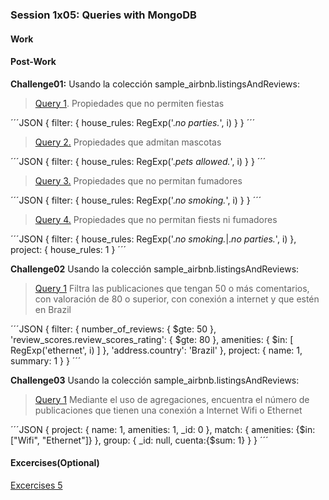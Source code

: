 ### Session 1x05: Queries with MongoDB

#### Work

#### Post-Work
**Challenge01:** Usando la colección sample_airbnb.listingsAndReviews:
> [Query 1](Challenge01/Query01.json). Propiedades que no permiten fiestas

´´´JSON
{
 filter: {
  house_rules: RegExp('.*no parties.*', i)
 }
}
´´´

> [Query 2.](Challenge01/Query02.json) Propiedades que admitan mascotas

´´´JSON
{
 filter: {
  house_rules: RegExp('.*pets allowed.*', i)
 }
}
´´´

> [Query 3.](Challenge01/Query03.json) Propiedades que no permitan fumadores

´´´JSON
{
 filter: {
  house_rules: RegExp('.*no smoking.*', i)
 }
}
´´´

> [Query 4.](Challenge01/Query04.json) Propiedades que no permitan fiests ni fumadores

´´´JSON
{
 filter: {
  house_rules: RegExp('.*no smoking.*|.*no parties.*', i)
 },
 project: {
  house_rules: 1
 }
´´´

**Challenge02** Usando la colección sample_airbnb.listingsAndReviews:
> [Query 1](Challenge02/Query01.json) Filtra las publicaciones que tengan 50
o más comentarios, con valoración de 80 o superior, con conexión a internet y
que estén en Brazil

´´´JSON
{
 filter: {
  number_of_reviews: {
   $gte: 50
  },
  'review_scores.review_scores_rating': {
   $gte: 80
  },
  amenities: {
   $in: [
    RegExp('ethernet', i)
   ]
  },
  'address.country': 'Brazil'
 },
 project: {
  name: 1,
  summary: 1
 }
}
´´´

**Challenge03** Usando la colección sample_airbnb.listingsAndReviews:
> [Query 1](Challenge03/Query01.json) Mediante el uso de agregaciones, encuentra
el número de publicaciones que tienen una conexión a Internet Wifi o Ethernet

´´´JSON
{
  project: {
    name: 1,
    amenities: 1,
    _id: 0
  },
  match: {
    amenities: {$in: ["Wifi", "Ethernet"]}
  },
  group: {
    _id: null,
    cuenta:{$sum: 1}
  }
}
´´´

#### Excercises(Optional)
[Excercises 5](Excercises/README.md)
